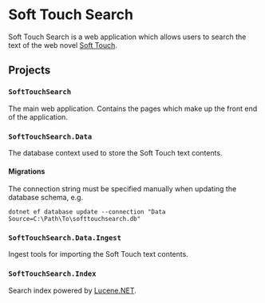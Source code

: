 # Soft Touch Search

Soft Touch Search is a web application which allows users to search the text of the web novel [Soft Touch](https://tapas.io/series/Soft-Touch/info).

## Projects

### `SoftTouchSearch`

The main web application. Contains the pages which make up the front end of the application.

### `SoftTouchSearch.Data`

The database context used to store the Soft Touch text contents.

#### Migrations

The connection string must be specified manually when updating the database schema, e.g.
```
dotnet ef database update --connection "Data Source=C:\Path\To\softtouchsearch.db"
```

### `SoftTouchSearch.Data.Ingest`

Ingest tools for importing the Soft Touch text contents.

### `SoftTouchSearch.Index`

Search index powered by [Lucene.NET](https://lucenenet.apache.org/index.html).